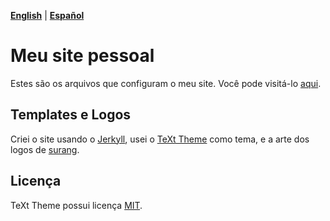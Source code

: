 **[English](https://github.com/gustavosabbag/gustavosabbag.github.io/blob/master/README-english.md)** | **[Español](https://github.com/gustavosabbag/gustavosabbag.github.io/blob/master/README-espanol.md)**

# Meu site pessoal

Estes são os arquivos que configuram o meu site. Você pode visitá-lo
[aqui](https://gustavosabbag.github.io).


## Templates e Logos

Criei o site usando o [Jerkyll](https://jekyllrb.com/), usei o [TeXt Theme](https://github.com/kitian616/jekyll-TeXt-theme) como tema, e a arte dos logos de [surang](https://www.flaticon.com/br/autores/surang).

## Licença

TeXt Theme possui licença [MIT](https://github.com/kitian616/jekyll-TeXt-theme/blob/master/LICENSE).
